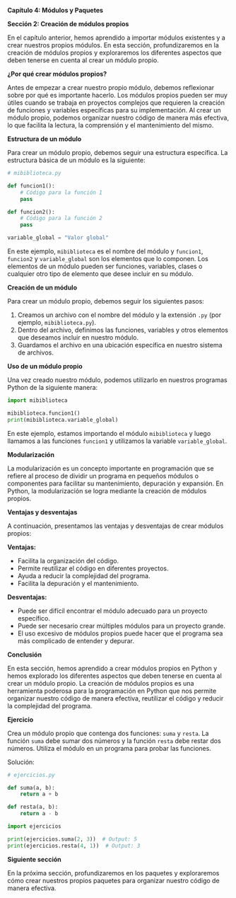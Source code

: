 **Capítulo 4: Módulos y Paquetes**

**Sección 2: Creación de módulos propios**

En el capítulo anterior, hemos aprendido a importar módulos existentes y a crear nuestros propios módulos. En esta sección, profundizaremos en la creación de módulos propios y exploraremos los diferentes aspectos que deben tenerse en cuenta al crear un módulo propio.

**¿Por qué crear módulos propios?**

Antes de empezar a crear nuestro propio módulo, debemos reflexionar sobre por qué es importante hacerlo. Los módulos propios pueden ser muy útiles cuando se trabaja en proyectos complejos que requieren la creación de funciones y variables específicas para su implementación. Al crear un módulo propio, podemos organizar nuestro código de manera más efectiva, lo que facilita la lectura, la comprensión y el mantenimiento del mismo.

**Estructura de un módulo**

Para crear un módulo propio, debemos seguir una estructura específica. La estructura básica de un módulo es la siguiente:
```python
# mibiblioteca.py

def funcion1():
    # Código para la función 1
    pass

def funcion2():
    # Código para la función 2
    pass

variable_global = "Valor global"
```
En este ejemplo, `mibiblioteca` es el nombre del módulo y `funcion1`, `funcion2` y `variable_global` son los elementos que lo componen. Los elementos de un módulo pueden ser funciones, variables, clases o cualquier otro tipo de elemento que desee incluir en su módulo.

**Creación de un módulo**

Para crear un módulo propio, debemos seguir los siguientes pasos:

1. Creamos un archivo con el nombre del módulo y la extensión `.py` (por ejemplo, `mibiblioteca.py`).
2. Dentro del archivo, definimos las funciones, variables y otros elementos que deseamos incluir en nuestro módulo.
3. Guardamos el archivo en una ubicación específica en nuestro sistema de archivos.

**Uso de un módulo propio**

Una vez creado nuestro módulo, podemos utilizarlo en nuestros programas Python de la siguiente manera:
```python
import mibiblioteca

mibiblioteca.funcion1()
print(mibiblioteca.variable_global)
```
En este ejemplo, estamos importando el módulo `mibiblioteca` y luego llamamos a las funciones `funcion1` y utilizamos la variable `variable_global`.

**Modularización**

La modularización es un concepto importante en programación que se refiere al proceso de dividir un programa en pequeños módulos o componentes para facilitar su mantenimiento, depuración y expansión. En Python, la modularización se logra mediante la creación de módulos propios.

**Ventajas y desventajas**

A continuación, presentamos las ventajas y desventajas de crear módulos propios:

**Ventajas:**

* Facilita la organización del código.
* Permite reutilizar el código en diferentes proyectos.
* Ayuda a reducir la complejidad del programa.
* Facilita la depuración y el mantenimiento.

**Desventajas:**

* Puede ser difícil encontrar el módulo adecuado para un proyecto específico.
* Puede ser necesario crear múltiples módulos para un proyecto grande.
* El uso excesivo de módulos propios puede hacer que el programa sea más complicado de entender y depurar.

**Conclusión**

En esta sección, hemos aprendido a crear módulos propios en Python y hemos explorado los diferentes aspectos que deben tenerse en cuenta al crear un módulo propio. La creación de módulos propios es una herramienta poderosa para la programación en Python que nos permite organizar nuestro código de manera efectiva, reutilizar el código y reducir la complejidad del programa.

**Ejercicio**

Crea un módulo propio que contenga dos funciones: `suma` y `resta`. La función `suma` debe sumar dos números y la función `resta` debe restar dos números. Utiliza el módulo en un programa para probar las funciones.

Solución:
```python
# ejercicios.py

def suma(a, b):
    return a + b

def resta(a, b):
    return a - b
```
```python
import ejercicios

print(ejercicios.suma(2, 3))  # Output: 5
print(ejercicios.resta(4, 1))  # Output: 3
```
**Siguiente sección**

En la próxima sección, profundizaremos en los paquetes y exploraremos cómo crear nuestros propios paquetes para organizar nuestro código de manera efectiva.